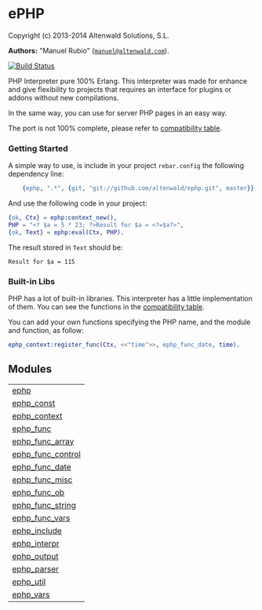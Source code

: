

# ePHP #

Copyright (c) 2013-2014 Altenwald Solutions, S.L.

__Authors:__ "Manuel Rubio" ([`manuel@altenwald.com`](mailto:manuel@altenwald.com)).


[![Build Status](https://api.travis-ci.org/altenwald/ephp.png?branch=master)](https://travis-ci.org/altenwald/ephp)

PHP Interpreter pure 100% Erlang. This interpreter was made for enhance and give flexibility to projects that requires an interface for plugins or addons without new compilations.

In the same way, you can use for server PHP pages in an easy way.

The port is not 100% complete, please refer to [compatibility table](http://github.com/altenwald/ephp/blob/master/doc/COMPATIBILITY.md).


### <a name="Getting_Started">Getting Started</a> ###

A simple way to use, is include in your project `rebar.config` the following dependency line:

```erlang
    {ephp, ".*", {git, "git://github.com/altenwald/ephp.git", master}}
```

And use the following code in your project:

```erlang
{ok, Ctx} = ephp:context_new(),
PHP = "<? $a = 5 * 23; ?>Result for $a = <?=$a?>",
{ok, Text} = ephp:eval(Ctx, PHP).
```

The result stored in `Text` should be:

```
Result for $a = 115
```


### <a name="Built-in_Libs">Built-in Libs</a> ###

PHP has a lot of built-in libraries. This interpreter has a little implementation of them. You can see the functions in the [compatibility table](http://github.com/altenwald/ephp/blob/master/doc/COMPATIBILITY.md).

You can add your own functions specifying the PHP name, and the module and function, as follow:

```erlang
ephp_context:register_func(Ctx, <<"time">>, ephp_func_date, time).
```



## Modules ##


<table width="100%" border="0" summary="list of modules">
<tr><td><a href="http://github.com/altenwald/ephp/blob/master/doc/ephp.md" class="module">ephp</a></td></tr>
<tr><td><a href="http://github.com/altenwald/ephp/blob/master/doc/ephp_const.md" class="module">ephp_const</a></td></tr>
<tr><td><a href="http://github.com/altenwald/ephp/blob/master/doc/ephp_context.md" class="module">ephp_context</a></td></tr>
<tr><td><a href="http://github.com/altenwald/ephp/blob/master/doc/ephp_func.md" class="module">ephp_func</a></td></tr>
<tr><td><a href="http://github.com/altenwald/ephp/blob/master/doc/ephp_func_array.md" class="module">ephp_func_array</a></td></tr>
<tr><td><a href="http://github.com/altenwald/ephp/blob/master/doc/ephp_func_control.md" class="module">ephp_func_control</a></td></tr>
<tr><td><a href="http://github.com/altenwald/ephp/blob/master/doc/ephp_func_date.md" class="module">ephp_func_date</a></td></tr>
<tr><td><a href="http://github.com/altenwald/ephp/blob/master/doc/ephp_func_misc.md" class="module">ephp_func_misc</a></td></tr>
<tr><td><a href="http://github.com/altenwald/ephp/blob/master/doc/ephp_func_ob.md" class="module">ephp_func_ob</a></td></tr>
<tr><td><a href="http://github.com/altenwald/ephp/blob/master/doc/ephp_func_string.md" class="module">ephp_func_string</a></td></tr>
<tr><td><a href="http://github.com/altenwald/ephp/blob/master/doc/ephp_func_vars.md" class="module">ephp_func_vars</a></td></tr>
<tr><td><a href="http://github.com/altenwald/ephp/blob/master/doc/ephp_include.md" class="module">ephp_include</a></td></tr>
<tr><td><a href="http://github.com/altenwald/ephp/blob/master/doc/ephp_interpr.md" class="module">ephp_interpr</a></td></tr>
<tr><td><a href="http://github.com/altenwald/ephp/blob/master/doc/ephp_output.md" class="module">ephp_output</a></td></tr>
<tr><td><a href="http://github.com/altenwald/ephp/blob/master/doc/ephp_parser.md" class="module">ephp_parser</a></td></tr>
<tr><td><a href="http://github.com/altenwald/ephp/blob/master/doc/ephp_util.md" class="module">ephp_util</a></td></tr>
<tr><td><a href="http://github.com/altenwald/ephp/blob/master/doc/ephp_vars.md" class="module">ephp_vars</a></td></tr></table>

